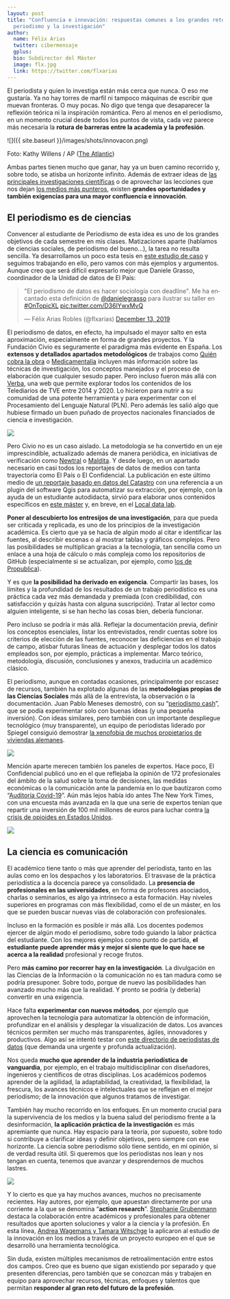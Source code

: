 ```yaml
---
layout: post
title: "Confluencia e innovación: respuestas comunes a los grandes retos del
  periodismo y la investigación"
author:
  name: Félix Arias
  twitter: cibermensaje
  gplus:  
  bio: Subdirector del Máster
  image: flx.jpg
  link: https://twitter.com/flxarias
---
```

El periodista y quien lo investiga están más cerca que nunca. O eso me gustaría. Ya no hay torres de marfil ni tampoco máquinas de escribir que muevan fronteras. O muy pocas. No digo que tenga que desaparecer la reflexión teórica ni la inspiración romántica. Pero al menos en el periodismo, en un momento crucial desde todos los puntos de vista, cada vez parece más necesaria la **rotura de barreras entre la academia y la profesión**. 

![]({{ site.baseurl }}/images/shots/innovacon.png)

Foto: Kathy Willens / AP ([The Atlantic](https://www.theatlantic.com/education/archive/2018/08/student-journalism-in-the-age-of-media-distrust/567089/))

Ambas partes tienen mucho que ganar, hay ya un buen camino recorrido y, sobre todo, se atisba un horizonte infinito. Además de extraer ideas de [las principales investigaciones científicas](https://mip.umh.es/blog/2022/01/25/que-podemos-aprender-de-las-investigaciones-internacionales-sobre-innovacion-periodi-stica-en-2021/) o de aprovechar las lecciones que nos dejan [los medios más punteros](https://mip.umh.es/blog/2021/09/29/aprender-de-medios-nativos-innovadores/), existen **grandes oportunidades y también exigencias para una mayor confluencia e innovación**.

## El periodismo es de ciencias

Convencer al estudiante de Periodismo de esta idea es uno de los grandes objetivos de cada semestre en mis clases. Matizaciones aparte (hablamos de ciencias sociales, de periodismo del bueno…), la tarea no resulta sencilla. Ya desarrollamos un poco esta tesis en [este estudio de caso](https://innovacionumh.es/editorial/Ciencia%20y%20periodismo.pdf) y seguimos trabajando en ello, pero vamos con más ejemplos y argumentos. Aunque creo que será difícil expresarlo mejor que Daniele Grasso, coordinador de la Unidad de datos de El País:

<blockquote class="twitter-tweet"><p lang="es" dir="ltr">&quot;El periodismo de datos es hacer sociología con deadline&quot;. Me ha encantado esta definición de <a href="https://twitter.com/danielegrasso?ref_src=twsrc%5Etfw">@danielegrasso</a> para ilustrar su taller en <a href="https://twitter.com/hashtag/OnTopicXL?src=hash&amp;ref_src=twsrc%5Etfw">#OnTopicXL</a> <a href="https://t.co/D36lYwxMvQ">pic.twitter.com/D36lYwxMvQ</a></p>&mdash; Félix Arias Robles (@flxarias) <a href="https://twitter.com/flxarias/status/1205551437687795713?ref_src=twsrc%5Etfw">December 13, 2019</a></blockquote> <script async src="https://platform.twitter.com/widgets.js" charset="utf-8"></script>

El periodismo de datos, en efecto, ha impulsado el mayor salto en esta aproximación, especialmente en forma de grandes proyectos. Y la Fundación Civio es seguramente el paradigma más evidente en España. Los **extensos y detallados apartados metodológicos** de trabajos como [Quién cobra la obra](https://civio.es/quien-cobra-la-obra/metodologia/) o [Medicamentalia](https://medicamentalia.org/anticonceptivos/nosotros/) incluyen más información sobre las técnicas de investigación, los conceptos manejados y el proceso de elaboración que cualquier sesudo paper. Pero incluso fueron más allá con [Verba](https://verba.civio.es/), una web que permite explorar todos los contenidos de los Telediarios de TVE entre 2014 y 2020. Lo hicieron para nutrir a su comunidad de una potente herramienta y para experimentar con el Procesamiento del Lenguaje Natural (PLN). Pero además les salió algo que hubiese firmado un buen puñado de proyectos nacionales financiados de ciencia e investigación.

![](https://lh5.googleusercontent.com/v2OODnkbKmwTqPDwH8SdMWde8Nf9o9Sv53e7EugZ_4RCDynuJUjwNDH2q2FKE2KVz_nwzpHjQTLQBFWA8Fz-0LYE3ZkF606CEW2mkJtwF12zwE_WmIfdg80rpxKX2kff4ki_4oUd)

Pero Civio no es un caso aislado. La metodología se ha convertido en un eje imprescindible, actualizado además de manera periódica, en iniciativas de verificación como [Newtral](https://www.newtral.es/metodologia-transparencia/) o [Maldita](https://maldita.es/metodologia-de-maldito-bulo). Y desde luego, en un apartado necesario en casi todos los reportajes de datos de medios con tanta trayectoria como El País o El Confidencial. La publicación en este último medio de [un reportaje basado en datos del Catastro](https://www.elconfidencial.com/vivienda/2019-11-26/mapa-espana-urbanismo-edificios-historia_2348415/) con una referencia a un plugin del software Qgis para automatizar su extracción, por ejemplo, con la ayuda de un estudiante autodidacta, sirvió para elaborar unos contenidos específicos en [este máster](https://mip.umh.es/) y, en breve, en el [Local data lab](https://localdatalab.umh.es/).

**Poner al descubierto los entresijos de una investigación**, para que pueda ser criticada y replicada, es uno de los principios de la investigación académica. Es cierto que ya se hacía de algún modo al citar e identificar las fuentes, al describir escenas o al mostrar tablas y gráficos complejos. Pero las posibilidades se multiplican gracias a la tecnología, tan sencilla como un enlace a una hoja de cálculo o más compleja como los repositorios de GitHub (especialmente si se actualizan, por ejemplo, como [los de Propublica](https://github.com/propublica)).

Y es que **la posibilidad ha derivado en exigencia**. Compartir las bases, los límites y la profundidad de los resultados de un trabajo periodístico es una práctica cada vez más demandada y premiada (con credibilidad, con satisfacción y quizás hasta con alguna suscripción). Tratar al lector como alguien inteligente, si se han hecho las cosas bien, debería funcionar. 

Pero incluso se podría ir más allá. Reflejar la documentación previa, definir los conceptos esenciales, listar los entrevistados, rendir cuentas sobre los criterios de elección de las fuentes, reconocer las deficiencias en el trabajo de campo, atisbar futuras líneas de actuación y desplegar todos los datos empleados son, por ejemplo, prácticas a implementar. Marco teórico, metodología, discusión, conclusiones y anexos, traduciría un académico clásico. 

El periodismo, aunque en contadas ocasiones, principalmente por escasez de recursos, también ha explotado algunas de las **metodologías propias de las Ciencias Sociales** más allá de la entrevista, la observación o la documentación. Juan Pablo Meneses demostró, con su “[periodismo cash](https://www.nytimes.com/es/2018/03/25/espanol/cultura/no-ficcion-innovacion-narrativa-tendencias-nieman-abramovic-meneses-once-cronicas-multimedia.html)”, que se podía experimentar solo con buenas ideas (y una pequeña inversión). Con ideas similares, pero también con un importante despliegue tecnológico (muy transparente), un equipo de periodistas liderado por Spiegel consiguió demostrar [la xenofobia de muchos propietarios de viviendas alemanes](https://interaktiv.br.de/hanna-und-ismail/english/index.html).

![](https://lh3.googleusercontent.com/GffsYWwiensD33-7Z7pchA0oF7uYIhpZl1uXQiQKQSfUC_LRAsEokWnkHgolQv7yYoptg3sPBG7T8AuUN0XMkNT5mPeiSavhzSgDKlCHPOjS76Yo_51U0H_KwtsYCYIwPpNqwcYT)

Mención aparte merecen también los paneles de expertos. Hace poco, El Confidencial publicó uno en el que reflejaba la opinión de 172 profesionales del ámbito de la salud sobre la toma de decisiones, las medidas económicas o la comunicación ante la pandemia en lo que bautizaron como “[Auditoría Covid-19](https://www.elconfidencial.com/espana/coronavirus/2021-03-10/auditoria-pandemia-covid19-datos_2982316/)”. Aún más lejos había ido antes The New York Times, con una encuesta más avanzada en la que una serie de expertos tenían que repartir una inversión de 100 mil millones de euros para luchar contra [la crisis de opioides en Estados Unidos](https://www.nytimes.com/interactive/2018/02/14/upshot/opioid-crisis-solutions.html?rref=collection/sectioncollection/upshot&action=click&contentCollection=upshot%C2%AEion=rank&module=package&version=highlights&contentPlacement=6&pgtype=sectionfront).

![](https://lh3.googleusercontent.com/UMKtY245l8Bt4GUpklZO87v-HQ3409BblM4D_qdcewss1BTyt8ktQ88yvsexIq2Me-TOQT0iSWRYdhyjwI2sb3UAYhctrM6CJmsY6qI3rbfFPNnZoJE4KjhkhteBUsOKNR6umDvI)

## La ciencia es comunicación

El académico tiene tanto o más que aprender del periodista, tanto en las aulas como en los despachos y los laboratorios. El trasvase de la práctica periodística a la docencia parece ya consolidado. La **presencia de profesionales en las universidades**, en forma de profesores asociados, charlas o seminarios, es algo ya intrínseco a esta formación. Hay niveles superiores en programas con más flexibilidad, como el de un máster, en los que se pueden buscar nuevas vías de colaboración con profesionales.

Incluso en la formación es posible ir más allá. Los docentes podemos ejercer de algún modo el periodismo, sobre todo guiando la labor práctica del estudiante. Con los mejores ejemplos como punto de partida, **el estudiante puede aprender más y mejor si siente que lo que hace se acerca a la realidad** profesional y recoge frutos.

Pero **más camino por recorrer hay en la investigación**. La divulgación en las Ciencias de la Información o la comunicación no es tan madura como se podría presuponer. Sobre todo, porque de nuevo las posibilidades han avanzado mucho más que la realidad. Y pronto se podría (y debería) convertir en una exigencia.

Hace falta **experimentar con nuevos métodos**, por ejemplo que aprovechen la tecnología para automatizar la obtención de información, profundizar en el análisis y desplegar la visualización de datos. Los avances técnicos permiten ser mucho más transparentes, ágiles, innovadores y productivos. Algo así se intentó testar con [este directorio de periodistas de datos](http://periodistasdedatos.com/) (que demanda una urgente y profunda actualización). 

Nos queda **mucho que aprender de la industria periodística de vanguardia**, por ejemplo, en el trabajo multidisciplinar con diseñadores, ingenieros y científicos de otras disciplinas. Los académicos podemos aprender de la agilidad, la adaptabilidad, la creatividad, la flexibilidad, la frescura, los avances técnicos e intelectuales que se reflejan en el mejor periodismo; de la innovación que algunos tratamos de investigar.

También hay mucho recorrido en los enfoques. En un momento crucial para la supervivencia de los medios y la buena salud del periodismo frente a la desinformación, **la aplicación práctica de la investigación** es más apremiante que nunca. Hay espacio para la teoría, por supuesto, sobre todo si contribuye a clarificar ideas y definir objetivos, pero siempre con ese horizonte. La ciencia sobre periodismo sólo tiene sentido, en mi opinión, si de verdad resulta útil. Si queremos que los periodistas nos lean y nos tengan en cuenta, tenemos que avanzar y desprendernos de muchos lastres.

![](https://lh6.googleusercontent.com/TlAZL0zsE94CwOCPM7W0cLZNO93QUBBJ88vM4JsninaDGEeQVmwh080p1ln69ziiBONoIn41NZzeCPNpjV1XJCKfFs0PCaRMnsQ1el0oC2tXErDHvmqU4NZE9lqfQfVRrvrT5fy3)

Y lo cierto es que ya hay muchos avances, muchos no precisamente recientes. Hay autores, por ejemplo, que apuestan directamente por una corriente a la que se denomina “**action research**”. [Stephanie Grubenmann](https://www.researchgate.net/publication/285757247_Action_Research) destaca la colaboración entre académicos y profesionales para obtener resultados que aporten soluciones y valor a la ciencia y la profesión. En esta línea, [Andrea Wagemans y Tamara Witschge](https://journals.sagepub.com/doi/full/10.1177/1354856519834880) la aplicaron al estudio de la innovación en los medios a través de un proyecto europeo en el que se desarrolló una herramienta tecnológica. 

Sin duda, existen múltiples mecanismos de retroalimentación entre estos dos campos. Creo que es bueno que sigan existiendo por separado y que presenten diferencias, pero también que se conozcan más y trabajen en equipo para aprovechar recursos, técnicas, enfoques y talentos que permitan **responder al gran reto del futuro de la profesión**.